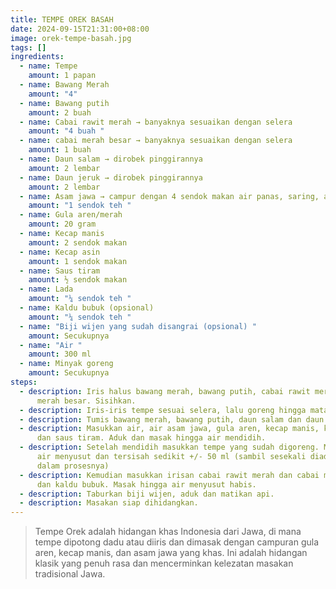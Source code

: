 ```yaml
---
title: TEMPE OREK BASAH
date: 2024-09-15T21:31:00+08:00
image: orek-tempe-basah.jpg
tags: []
ingredients:
  - name: Tempe
    amount: 1 papan
  - name: Bawang Merah
    amount: "4"
  - name: Bawang putih
    amount: 2 buah
  - name: Cabai rawit merah → banyaknya sesuaikan dengan selera
    amount: "4 buah "
  - name: cabai merah besar → banyaknya sesuaikan dengan selera
    amount: 1 buah
  - name: Daun salam → dirobek pinggirannya
    amount: 2 lembar
  - name: Daun jeruk → dirobek pinggirannya
    amount: 2 lembar
  - name: Asam jawa → campur dengan 4 sendok makan air panas, saring, ambil airnya.
    amount: "1 sendok teh "
  - name: Gula aren/merah
    amount: 20 gram
  - name: Kecap manis
    amount: 2 sendok makan
  - name: Kecap asin
    amount: 1 sendok makan
  - name: Saus tiram
    amount: ½ sendok makan
  - name: Lada
    amount: "¼ sendok teh "
  - name: Kaldu bubuk (opsional)
    amount: "¼ sendok teh "
  - name: "Biji wijen yang sudah disangrai (opsional) "
    amount: Secukupnya
  - name: "Air "
    amount: 300 ml
  - name: Minyak goreng
    amount: Secukupnya
steps:
  - description: Iris halus bawang merah, bawang putih, cabai rawit merah, cabe
      merah besar. Sisihkan.
  - description: Iris-iris tempe sesuai selera, lalu goreng hingga matang. Angkat, tiriskan.
  - description: Tumis bawang merah, bawang putih, daun salam dan daun jeruk hingga wangi.
  - description: Masukkan air, air asam jawa, gula aren, kecap manis, kecap asin,
      dan saus tiram. Aduk dan masak hingga air mendidih.
  - description: Setelah mendidih masukkan tempe yang sudah digoreng. Masak hingga
      air menyusut dan tersisah sedikit +/- 50 ml (sambil sesekali diaduk-aduk
      dalam prosesnya)
  - description: Kemudian masukkan irisan cabai rawit merah dan cabai merah besar
      dan kaldu bubuk. Masak hingga air menyusut habis.
  - description: Taburkan biji wijen, aduk dan matikan api.
  - description: Masakan siap dihidangkan.
---
```

> Tempe Orek adalah hidangan khas Indonesia dari Jawa, di mana tempe dipotong dadu atau diiris dan dimasak dengan campuran gula aren, kecap manis, dan asam jawa yang khas. Ini adalah hidangan klasik yang penuh rasa dan mencerminkan kelezatan masakan tradisional Jawa.
